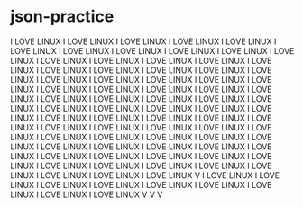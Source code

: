 # json-practice
I LOVE LINUX 
I LOVE LINUX 
I LOVE LINUX 
I LOVE LINUX 
I LOVE LINUX 
I LOVE LINUX 
I LOVE LINUX 
I LOVE LINUX 
I LOVE LINUX 
I LOVE LINUX 
I LOVE LINUX 
I LOVE LINUX 
I LOVE LINUX 
I LOVE LINUX 
I LOVE LINUX 
I LOVE LINUX 
I LOVE LINUX 
I LOVE LINUX 
I LOVE LINUX 
I LOVE LINUX 
I LOVE LINUX 
I LOVE LINUX 
I LOVE LINUX 
I LOVE LINUX 
I LOVE LINUX 
I LOVE LINUX 
I LOVE LINUX 
I LOVE LINUX 
I LOVE LINUX 
I LOVE LINUX 
I LOVE LINUX 
I LOVE LINUX 
I LOVE LINUX 
I LOVE LINUX I LOVE LINUX I LOVE LINUX 
I LOVE LINUX 
I LOVE LINUX 
I LOVE LINUX 
I LOVE LINUX I LOVE LINUX I LOVE LINUX 
I LOVE LINUX 
I LOVE LINUX 
I LOVE LINUX 
I LOVE LINUX I LOVE LINUX I LOVE LINUX 
I LOVE LINUX 
I LOVE LINUX 
I LOVE LINUX I LOVE LINUX I LOVE LINUX I LOVE LINUX I LOVE LINUX 
I LOVE LINUX 
I LOVE LINUX 
I LOVE LINUX I LOVE LINUX 
I LOVE LINUX 
I LOVE LINUX 
I LOVE LINUX I LOVE LINUX I LOVE LINUX I LOVE LINUX 
I LOVE LINUX 
I LOVE LINUX 
I LOVE LINUX 
I LOVE LINUX 
I LOVE LINUX 
I LOVE LINUX 
I LOVE LINUX I LOVE LINUX I LOVE LINUX V
I LOVE LINUX 
I LOVE LINUX 
I LOVE LINUX I LOVE LINUX I LOVE LINUX I LOVE LINUX I LOVE LINUX I LOVE LINUX I LOVE LINUX V
V
V
